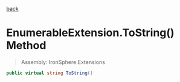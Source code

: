 ﻿

[back](/IronSphere.Extensions/types/EnumerableExtension)

# EnumerableExtension.ToString() Method

> Assembly: IronSphere.Extensions

```csharp
public virtual string ToString()
```



 